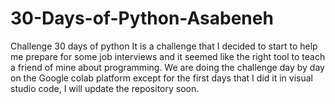 # 30-Days-of-Python-Asabeneh
Challenge 30 days of python
It is a challenge that I decided to start to help me prepare for some job interviews and it seemed like the right tool to teach a friend of mine about programming. We are doing the challenge day by day on the Google colab platform except for the first days that I did it in visual studio code, I will update the repository soon.
